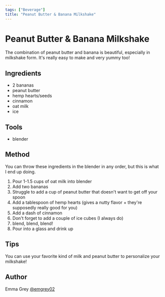 ```yaml
---
tags: ["Beverage"]
title: "Peanut Butter & Banana Milkshake"
---
```


<TagLinks />

# Peanut Butter & Banana Milkshake

The combination of peanut butter and banana is beautiful, especially in milkshake form. It's really easy to make and very yummy too!

## Ingredients

- 2 bananas
- peanut butter 
- hemp hearts/seeds
- cinnamon
- oat milk 
- ice

## Tools

- blender

## Method

You can throw these ingredients in the blender in any order, but this is what I end up doing.
1. Pour 1-1.5 cups of oat milk into blender
2. Add two bananas
3. Struggle to add a cup of peanut butter that doesn't want to get off your spoon
4. Add a tablespoon of hemp hearts (gives a nutty flavor + they're supposedly really good for you)
5. Add a dash of cinnamon
6. Don't forget to add a couple of ice cubes (I always do)
7. blend, blend, blend!
8. Pour into a glass and drink up

## Tips

You can use your favorite kind of milk and peanut butter to personalize your milkshake! 

## Author

Emma Grey [@emgrey02](https://github.com/emgrey02)

